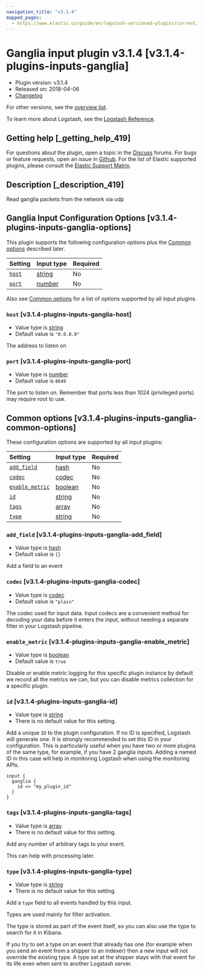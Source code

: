 ```yaml
---
navigation_title: "v3.1.4"
mapped_pages:
  - https://www.elastic.co/guide/en/logstash-versioned-plugins/current/v3.1.4-plugins-inputs-ganglia.html
---
```


# Ganglia input plugin v3.1.4 [v3.1.4-plugins-inputs-ganglia]

* Plugin version: v3.1.4
* Released on: 2018-04-06
* [Changelog](https://github.com/logstash-plugins/logstash-input-ganglia/blob/v3.1.4/CHANGELOG.md)

For other versions, see the [overview list](input-ganglia-index.md).

To learn more about Logstash, see the [Logstash Reference](https://www.elastic.co/guide/en/logstash/current/index.html).

## Getting help [_getting_help_419]

For questions about the plugin, open a topic in the [Discuss](http://discuss.elastic.co) forums. For bugs or feature requests, open an issue in [Github](https://github.com/logstash-plugins/logstash-input-ganglia). For the list of Elastic supported plugins, please consult the [Elastic Support Matrix](https://www.elastic.co/support/matrix#matrix_logstash_plugins).

## Description [_description_419]

Read ganglia packets from the network via udp

## Ganglia Input Configuration Options [v3.1.4-plugins-inputs-ganglia-options]

This plugin supports the following configuration options plus the [Common options](v3-1-4-plugins-inputs-ganglia.md#v3.1.4-plugins-inputs-ganglia-common-options) described later.

| Setting | Input type | Required |
| :- | :- | :- |
| [`host`](v3-1-4-plugins-inputs-ganglia.md#v3.1.4-plugins-inputs-ganglia-host) | [string](/lsr/value-types.md#string) | No |
| [`port`](v3-1-4-plugins-inputs-ganglia.md#v3.1.4-plugins-inputs-ganglia-port) | [number](/lsr/value-types.md#number) | No |

Also see [Common options](v3-1-4-plugins-inputs-ganglia.md#v3.1.4-plugins-inputs-ganglia-common-options) for a list of options supported by all input plugins.

### `host` [v3.1.4-plugins-inputs-ganglia-host]

* Value type is [string](/lsr/value-types.md#string)
* Default value is `"0.0.0.0"`

The address to listen on

### `port` [v3.1.4-plugins-inputs-ganglia-port]

* Value type is [number](/lsr/value-types.md#number)
* Default value is `8649`

The port to listen on. Remember that ports less than 1024 (privileged ports) may require root to use.

## Common options [v3.1.4-plugins-inputs-ganglia-common-options]

These configuration options are supported by all input plugins:

| Setting | Input type | Required |
| :- | :- | :- |
| [`add_field`](v3-1-4-plugins-inputs-ganglia.md#v3.1.4-plugins-inputs-ganglia-add_field) | [hash](/lsr/value-types.md#hash) | No |
| [`codec`](v3-1-4-plugins-inputs-ganglia.md#v3.1.4-plugins-inputs-ganglia-codec) | [codec](/lsr/value-types.md#codec) | No |
| [`enable_metric`](v3-1-4-plugins-inputs-ganglia.md#v3.1.4-plugins-inputs-ganglia-enable_metric) | [boolean](/lsr/value-types.md#boolean) | No |
| [`id`](v3-1-4-plugins-inputs-ganglia.md#v3.1.4-plugins-inputs-ganglia-id) | [string](/lsr/value-types.md#string) | No |
| [`tags`](v3-1-4-plugins-inputs-ganglia.md#v3.1.4-plugins-inputs-ganglia-tags) | [array](/lsr/value-types.md#array) | No |
| [`type`](v3-1-4-plugins-inputs-ganglia.md#v3.1.4-plugins-inputs-ganglia-type) | [string](/lsr/value-types.md#string) | No |

### `add_field` [v3.1.4-plugins-inputs-ganglia-add_field]

* Value type is [hash](/lsr/value-types.md#hash)
* Default value is `{}`

Add a field to an event

### `codec` [v3.1.4-plugins-inputs-ganglia-codec]

* Value type is [codec](/lsr/value-types.md#codec)
* Default value is `"plain"`

The codec used for input data. Input codecs are a convenient method for decoding your data before it enters the input, without needing a separate filter in your Logstash pipeline.

### `enable_metric` [v3.1.4-plugins-inputs-ganglia-enable_metric]

* Value type is [boolean](/lsr/value-types.md#boolean)
* Default value is `true`

Disable or enable metric logging for this specific plugin instance by default we record all the metrics we can, but you can disable metrics collection for a specific plugin.

### `id` [v3.1.4-plugins-inputs-ganglia-id]

* Value type is [string](/lsr/value-types.md#string)
* There is no default value for this setting.

Add a unique `ID` to the plugin configuration. If no ID is specified, Logstash will generate one. It is strongly recommended to set this ID in your configuration. This is particularly useful when you have two or more plugins of the same type, for example, if you have 2 ganglia inputs. Adding a named ID in this case will help in monitoring Logstash when using the monitoring APIs.

```
input {
  ganglia {
    id => "my_plugin_id"
  }
}
```

### `tags` [v3.1.4-plugins-inputs-ganglia-tags]

* Value type is [array](/lsr/value-types.md#array)
* There is no default value for this setting.

Add any number of arbitrary tags to your event.

This can help with processing later.

### `type` [v3.1.4-plugins-inputs-ganglia-type]

* Value type is [string](/lsr/value-types.md#string)
* There is no default value for this setting.

Add a `type` field to all events handled by this input.

Types are used mainly for filter activation.

The type is stored as part of the event itself, so you can also use the type to search for it in Kibana.

If you try to set a type on an event that already has one (for example when you send an event from a shipper to an indexer) then a new input will not override the existing type. A type set at the shipper stays with that event for its life even when sent to another Logstash server.
